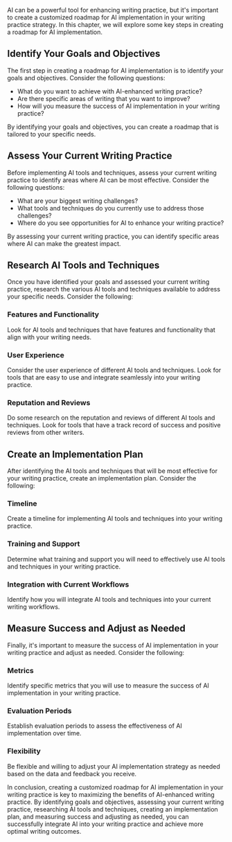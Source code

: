 
AI can be a powerful tool for enhancing writing practice, but it's important to create a customized roadmap for AI implementation in your writing practice strategy. In this chapter, we will explore some key steps in creating a roadmap for AI implementation.

Identify Your Goals and Objectives
----------------------------------

The first step in creating a roadmap for AI implementation is to identify your goals and objectives. Consider the following questions:

* What do you want to achieve with AI-enhanced writing practice?
* Are there specific areas of writing that you want to improve?
* How will you measure the success of AI implementation in your writing practice?

By identifying your goals and objectives, you can create a roadmap that is tailored to your specific needs.

Assess Your Current Writing Practice
------------------------------------

Before implementing AI tools and techniques, assess your current writing practice to identify areas where AI can be most effective. Consider the following questions:

* What are your biggest writing challenges?
* What tools and techniques do you currently use to address those challenges?
* Where do you see opportunities for AI to enhance your writing practice?

By assessing your current writing practice, you can identify specific areas where AI can make the greatest impact.

Research AI Tools and Techniques
--------------------------------

Once you have identified your goals and assessed your current writing practice, research the various AI tools and techniques available to address your specific needs. Consider the following:

### Features and Functionality

Look for AI tools and techniques that have features and functionality that align with your writing needs.

### User Experience

Consider the user experience of different AI tools and techniques. Look for tools that are easy to use and integrate seamlessly into your writing practice.

### Reputation and Reviews

Do some research on the reputation and reviews of different AI tools and techniques. Look for tools that have a track record of success and positive reviews from other writers.

Create an Implementation Plan
-----------------------------

After identifying the AI tools and techniques that will be most effective for your writing practice, create an implementation plan. Consider the following:

### Timeline

Create a timeline for implementing AI tools and techniques into your writing practice.

### Training and Support

Determine what training and support you will need to effectively use AI tools and techniques in your writing practice.

### Integration with Current Workflows

Identify how you will integrate AI tools and techniques into your current writing workflows.

Measure Success and Adjust as Needed
------------------------------------

Finally, it's important to measure the success of AI implementation in your writing practice and adjust as needed. Consider the following:

### Metrics

Identify specific metrics that you will use to measure the success of AI implementation in your writing practice.

### Evaluation Periods

Establish evaluation periods to assess the effectiveness of AI implementation over time.

### Flexibility

Be flexible and willing to adjust your AI implementation strategy as needed based on the data and feedback you receive.

In conclusion, creating a customized roadmap for AI implementation in your writing practice is key to maximizing the benefits of AI-enhanced writing practice. By identifying goals and objectives, assessing your current writing practice, researching AI tools and techniques, creating an implementation plan, and measuring success and adjusting as needed, you can successfully integrate AI into your writing practice and achieve more optimal writing outcomes.
